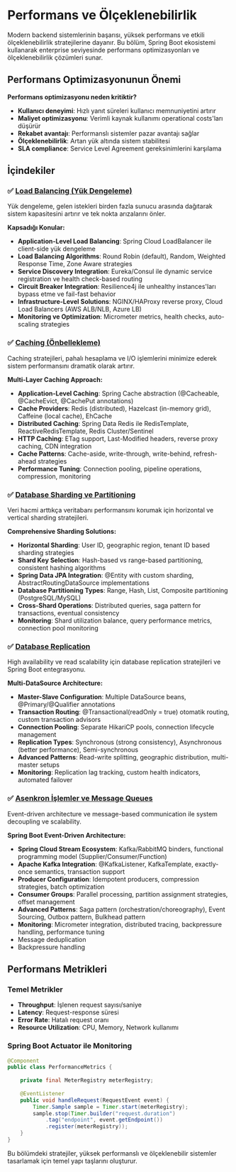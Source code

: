 # Performans ve Ölçeklenebilirlik

Modern backend sistemlerinin başarısı, yüksek performans ve etkili ölçeklenebilirlik stratejilerine dayanır. Bu bölüm, Spring Boot ekosistemi kullanarak enterprise seviyesinde performans optimizasyonları ve ölçeklenebilirlik çözümleri sunar.

## Performans Optimizasyonunun Önemi

**Performans optimizasyonu neden kritiktir?**
- **Kullanıcı deneyimi**: Hızlı yanıt süreleri kullanıcı memnuniyetini artırır
- **Maliyet optimizasyonu**: Verimli kaynak kullanımı operational costs'ları düşürür
- **Rekabet avantajı**: Performanslı sistemler pazar avantajı sağlar
- **Ölçeklenebilirlik**: Artan yük altında sistem stabilitesi
- **SLA compliance**: Service Level Agreement gereksinimlerini karşılama

## İçindekiler

### ✅ [Load Balancing (Yük Dengeleme)](./load-balancing.md)

Yük dengeleme, gelen istekleri birden fazla sunucu arasında dağıtarak sistem kapasitesini artırır ve tek nokta arızalarını önler.

**Kapsadığı Konular:**
- **Application-Level Load Balancing**: Spring Cloud LoadBalancer ile client-side yük dengeleme
- **Load Balancing Algorithms**: Round Robin (default), Random, Weighted Response Time, Zone Aware strategies
- **Service Discovery Integration**: Eureka/Consul ile dynamic service registration ve health check-based routing  
- **Circuit Breaker Integration**: Resilience4j ile unhealthy instances'ları bypass etme ve fail-fast behavior
- **Infrastructure-Level Solutions**: NGINX/HAProxy reverse proxy, Cloud Load Balancers (AWS ALB/NLB, Azure LB)
- **Monitoring ve Optimization**: Micrometer metrics, health checks, auto-scaling strategies

### ✅ [Caching (Önbellekleme)](./caching.md) 

Caching stratejileri, pahalı hesaplama ve I/O işlemlerini minimize ederek sistem performansını dramatik olarak artırır.

**Multi-Layer Caching Approach:**
- **Application-Level Caching**: Spring Cache abstraction (@Cacheable, @CacheEvict, @CachePut annotations)
- **Cache Providers**: Redis (distributed), Hazelcast (in-memory grid), Caffeine (local cache), EhCache
- **Distributed Caching**: Spring Data Redis ile RedisTemplate, ReactiveRedisTemplate, Redis Cluster/Sentinel
- **HTTP Caching**: ETag support, Last-Modified headers, reverse proxy caching, CDN integration
- **Cache Patterns**: Cache-aside, write-through, write-behind, refresh-ahead strategies
- **Performance Tuning**: Connection pooling, pipeline operations, compression, monitoring

### ✅ [Database Sharding ve Partitioning](./sharding.md)

Veri hacmi arttıkça veritabanı performansını korumak için horizontal ve vertical sharding stratejileri.

**Comprehensive Sharding Solutions:**
- **Horizontal Sharding**: User ID, geographic region, tenant ID based sharding strategies
- **Shard Key Selection**: Hash-based vs range-based partitioning, consistent hashing algorithms
- **Spring Data JPA Integration**: @Entity with custom sharding, AbstractRoutingDataSource implementations
- **Database Partitioning Types**: Range, Hash, List, Composite partitioning (PostgreSQL/MySQL)
- **Cross-Shard Operations**: Distributed queries, saga pattern for transactions, eventual consistency
- **Monitoring**: Shard utilization balance, query performance metrics, connection pool monitoring

### ✅ [Database Replication](./replication.md)

High availability ve read scalability için database replication stratejileri ve Spring Boot entegrasyonu.

**Multi-DataSource Architecture:**
- **Master-Slave Configuration**: Multiple DataSource beans, @Primary/@Qualifier annotations
- **Transaction Routing**: @Transactional(readOnly = true) otomatik routing, custom transaction advisors
- **Connection Pooling**: Separate HikariCP pools, connection lifecycle management
- **Replication Types**: Synchronous (strong consistency), Asynchronous (better performance), Semi-synchronous
- **Advanced Patterns**: Read-write splitting, geographic distribution, multi-master setups
- **Monitoring**: Replication lag tracking, custom health indicators, automated failover

### ✅ [Asenkron İşlemler ve Message Queues](./async-processing.md)

Event-driven architecture ve message-based communication ile system decoupling ve scalability.

**Spring Boot Event-Driven Architecture:**
- **Spring Cloud Stream Ecosystem**: Kafka/RabbitMQ binders, functional programming model (Supplier/Consumer/Function)
- **Apache Kafka Integration**: @KafkaListener, KafkaTemplate, exactly-once semantics, transaction support
- **Producer Configuration**: Idempotent producers, compression strategies, batch optimization
- **Consumer Groups**: Parallel processing, partition assignment strategies, offset management
- **Advanced Patterns**: Saga pattern (orchestration/choreography), Event Sourcing, Outbox pattern, Bulkhead pattern
- **Monitoring**: Micrometer integration, distributed tracing, backpressure handling, performance tuning
- Message deduplication
- Backpressure handling

## Performans Metrikleri

### Temel Metrikler
- **Throughput**: İşlenen request sayısı/saniye
- **Latency**: Request-response süresi
- **Error Rate**: Hatalı request oranı
- **Resource Utilization**: CPU, Memory, Network kullanımı

### Spring Boot Actuator ile Monitoring
```java
@Component
public class PerformanceMetrics {
    
    private final MeterRegistry meterRegistry;
    
    @EventListener
    public void handleRequest(RequestEvent event) {
        Timer.Sample sample = Timer.start(meterRegistry);
        sample.stop(Timer.builder("request.duration")
            .tag("endpoint", event.getEndpoint())
            .register(meterRegistry));
    }
}
```

Bu bölümdeki stratejiler, yüksek performanslı ve ölçeklenebilir sistemler tasarlamak için temel yapı taşlarını oluşturur.
